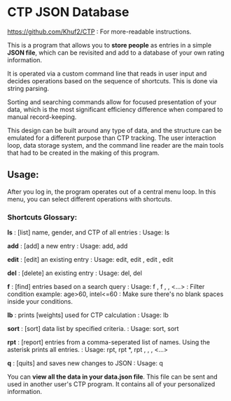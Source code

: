 # CTP JSON Database

https://github.com/Khuf2/CTP : For more-readable instructions.

This is a program that allows you to **store people** as entries in a simple
**JSON file**, which can be revisited and add to a database of your own rating
information. 

It is operated via a custom command line that reads in user input and decides operations based
on the sequence of shortcuts. This is done via string parsing.

Sorting and searching commands allow for focused presentation of your data, which
is the most significant efficiency difference when compared to manual record-keeping.

This design can be built around any type of data, and the structure can be emulated for a different
purpose than CTP tracking. The user interaction loop, data storage system, and the command line reader 
are the main tools that had to be created in the making of this program.

## Usage:

After you log in, the program operates out of a central menu loop.
In this menu, you can select different operations with shortcuts.

### Shortcuts Glossary:

**ls**
: [list] name, gender, and CTP of all entries
: Usage: ls

**add**
: [add] a new entry
: Usage: add, add <name>

**edit**
: [edit] an existing entry
: Usage: edit, edit <name>, edit <name> <category>, edit <name> <category> <new value or relative change>

**del**
: [delete] an existing entry
: Usage: del, del <name>

**f**
: [find] entries based on a search query 
: Usage:  f <filter>, f <filter1>, <filter2>, <...>
: Filter condition example: age>60, intel<=60
: Make sure there's no blank spaces inside your conditions.

**lb**
: prints [weights] used for CTP calculation
: Usage: lb

**sort**
: [sort] data list by specified criteria.
: Usage: sort, sort <criterion> <order>

**rpt**
: [report] entries from a comma-seperated list of names. Using the asterisk prints all entries.
: Usage: rpt, rpt *, rpt <name1>, <name2>, <name3>, <...>

**q**
: [quits] and saves new changes to JSON
: Usage: q

You can **view all the data in your data.json file**. This file can be sent and used in another
user's CTP program. It contains all of your personalized information. 
